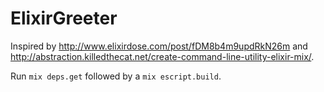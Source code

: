 ElixirGreeter
=============

Inspired by http://www.elixirdose.com/post/fDM8b4m9updRkN26m and
http://abstraction.killedthecat.net/create-command-line-utility-elixir-mix/.

Run `mix deps.get` followed by a `mix escript.build`.
